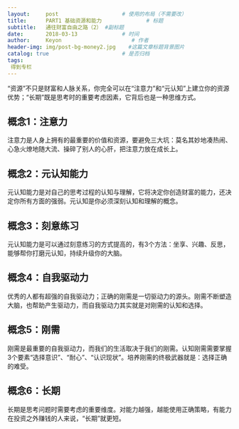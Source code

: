 ```yaml
---
layout:     post                    # 使用的布局（不需要改）
title:      PART1 基础资源和能力              # 标题 
subtitle:   通往财富自由之路（2） #副标题
date:       2018-03-13              # 时间
author:     Keyon                      # 作者
header-img: img/post-bg-money2.jpg    #这篇文章标题背景图片
catalog: true                       # 是否归档
tags:
 得到专栏
---
```


“资源”不只是财富和人脉关系，你完全可以在“注意力”和“元认知”上建立你的资源优势；“长期”既是思考时的重要考虑因素，它背后也是一种思维方式。

## 概念1：注意力
注意力是人身上拥有的最重要的价值和资源，要避免三大坑：莫名其妙地凑热闹、心急火燎地随大流、操碎了别人的心肝，把注意力放在成长上。

## 概念2：元认知能力
元认知能力是对自己的思考过程的认知与理解，它将决定你创造财富的能力，还决定你所有方面的强弱。元认知是你必须深刻认知和理解的概念。

## 概念3：刻意练习
元认知能力是可以通过刻意练习的方式提高的，有3个方法：坐享、兴趣、反思，能够帮你打磨元认知，持续升级你的大脑。

## 概念4：自我驱动力
优秀的人都有超强的自我驱动力；正确的刚需是一切驱动力的源头。刚需不断塑造大脑，也帮助产生驱动力，而自我驱动力其实就是对刚需的认知和选择。

## 概念5：刚需
刚需是最重要的自我驱动力，而我们的生活取决于我们的刚需。认知刚需需要掌握3个要素“选择意识”、“耐心”、“认识现状”。培养刚需的终极武器就是：选择正确的难受。

## 概念6：长期
长期是思考问题时需要考虑的重要维度。对能力越强，越能使用正确策略，有能力在投资之外赚钱的人来说，“长期”就更短。